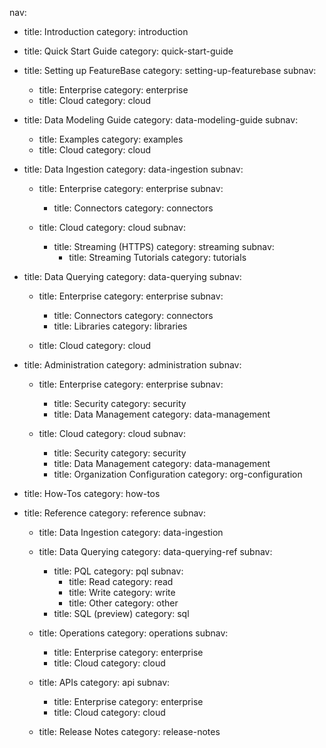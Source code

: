nav:


  - title: Introduction
    category: introduction

  - title: Quick Start Guide
    category: quick-start-guide

  - title: Setting up FeatureBase
    category: setting-up-featurebase
    subnav:
      - title: Enterprise
        category: enterprise
      - title: Cloud
        category: cloud

  - title: Data Modeling Guide
    category: data-modeling-guide
    subnav:
      - title: Examples
        category: examples
      - title: Cloud
        category: cloud

  - title: Data Ingestion
    category: data-ingestion
    subnav:
      - title: Enterprise
        category: enterprise
        subnav:
          - title: Connectors
            category: connectors

      - title: Cloud
        category: cloud
        subnav:
          - title: Streaming (HTTPS)
            category: streaming
            subnav:
            - title: Streaming Tutorials
              category: tutorials

  - title: Data Querying
    category: data-querying
    subnav:
      - title: Enterprise
        category: enterprise
        subnav:
          - title: Connectors
            category: connectors
          - title: Libraries
            category: libraries

      - title: Cloud
        category: cloud

  - title: Administration
    category: administration
    subnav:
      - title: Enterprise
        category: enterprise
        subnav:
          - title: Security
            category: security
          - title: Data Management
            category: data-management

      - title: Cloud
        category: cloud
        subnav:
          - title: Security
            category: security
          - title: Data Management
            category: data-management
          - title: Organization Configuration
            category: org-configuration
  - title: How-Tos
    category: how-tos

  - title: Reference
    category: reference
    subnav:
      - title: Data Ingestion
        category: data-ingestion
      - title: Data Querying
        category: data-querying-ref
        subnav:
          - title: PQL
            category: pql
            subnav:
              - title: Read
                category: read
              - title: Write
                category: write
              - title: Other
                category: other
          - title: SQL (preview)
            category: sql

      - title: Operations
        category: operations
        subnav:
          - title: Enterprise
            category: enterprise
          - title: Cloud
            category: cloud
      - title: APIs
        category: api
        subnav:
          - title: Enterprise
            category: enterprise
          - title: Cloud
            category: cloud
      - title: Release Notes
        category: release-notes
